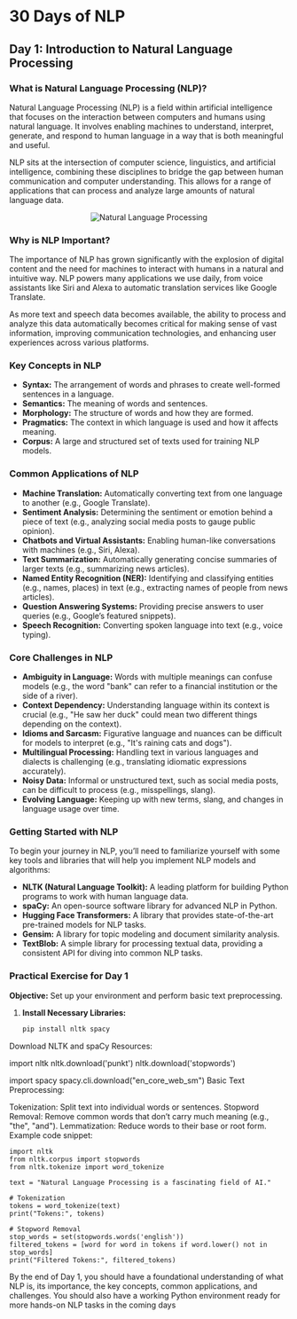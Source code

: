 # 30 Days of NLP

## Day 1: Introduction to Natural Language Processing

### What is Natural Language Processing (NLP)?

Natural Language Processing (NLP) is a field within artificial intelligence that focuses on the interaction between computers and humans using natural language. It involves enabling machines to understand, interpret, generate, and respond to human language in a way that is both meaningful and useful.

NLP sits at the intersection of computer science, linguistics, and artificial intelligence, combining these disciplines to bridge the gap between human communication and computer understanding. This allows for a range of applications that can process and analyze large amounts of natural language data.

<p align="center">
  <img src="https://a.storyblok.com/f/139616/5760x3240/75f7f168e0/nlp.png" alt="Natural Language Processing">
</p>

### Why is NLP Important?

The importance of NLP has grown significantly with the explosion of digital content and the need for machines to interact with humans in a natural and intuitive way. NLP powers many applications we use daily, from voice assistants like Siri and Alexa to automatic translation services like Google Translate.

As more text and speech data becomes available, the ability to process and analyze this data automatically becomes critical for making sense of vast information, improving communication technologies, and enhancing user experiences across various platforms.

### Key Concepts in NLP

- **Syntax:** The arrangement of words and phrases to create well-formed sentences in a language.
- **Semantics:** The meaning of words and sentences.
- **Morphology:** The structure of words and how they are formed.
- **Pragmatics:** The context in which language is used and how it affects meaning.
- **Corpus:** A large and structured set of texts used for training NLP models.

### Common Applications of NLP

- **Machine Translation:** Automatically converting text from one language to another (e.g., Google Translate).
- **Sentiment Analysis:** Determining the sentiment or emotion behind a piece of text (e.g., analyzing social media posts to gauge public opinion).
- **Chatbots and Virtual Assistants:** Enabling human-like conversations with machines (e.g., Siri, Alexa).
- **Text Summarization:** Automatically generating concise summaries of larger texts (e.g., summarizing news articles).
- **Named Entity Recognition (NER):** Identifying and classifying entities (e.g., names, places) in text (e.g., extracting names of people from news articles).
- **Question Answering Systems:** Providing precise answers to user queries (e.g., Google’s featured snippets).
- **Speech Recognition:** Converting spoken language into text (e.g., voice typing).

### Core Challenges in NLP

- **Ambiguity in Language:** Words with multiple meanings can confuse models (e.g., the word "bank" can refer to a financial institution or the side of a river).
- **Context Dependency:** Understanding language within its context is crucial (e.g., "He saw her duck" could mean two different things depending on the context).
- **Idioms and Sarcasm:** Figurative language and nuances can be difficult for models to interpret (e.g., "It's raining cats and dogs").
- **Multilingual Processing:** Handling text in various languages and dialects is challenging (e.g., translating idiomatic expressions accurately).
- **Noisy Data:** Informal or unstructured text, such as social media posts, can be difficult to process (e.g., misspellings, slang).
- **Evolving Language:** Keeping up with new terms, slang, and changes in language usage over time.

### Getting Started with NLP

To begin your journey in NLP, you’ll need to familiarize yourself with some key tools and libraries that will help you implement NLP models and algorithms:

- **NLTK (Natural Language Toolkit):** A leading platform for building Python programs to work with human language data.
- **spaCy:** An open-source software library for advanced NLP in Python.
- **Hugging Face Transformers:** A library that provides state-of-the-art pre-trained models for NLP tasks.
- **Gensim:** A library for topic modeling and document similarity analysis.
- **TextBlob:** A simple library for processing textual data, providing a consistent API for diving into common NLP tasks.

### Practical Exercise for Day 1

**Objective:** Set up your environment and perform basic text preprocessing.

1. **Install Necessary Libraries:**
   ```bash
   pip install nltk spacy
Download NLTK and spaCy Resources:


import nltk
nltk.download('punkt')
nltk.download('stopwords')

import spacy
spacy.cli.download("en_core_web_sm")
Basic Text Preprocessing:

Tokenization: Split text into individual words or sentences.
Stopword Removal: Remove common words that don’t carry much meaning (e.g., "the", "and").
Lemmatization: Reduce words to their base or root form.
Example code snippet:
```
import nltk
from nltk.corpus import stopwords
from nltk.tokenize import word_tokenize

text = "Natural Language Processing is a fascinating field of AI."

# Tokenization
tokens = word_tokenize(text)
print("Tokens:", tokens)

# Stopword Removal
stop_words = set(stopwords.words('english'))
filtered_tokens = [word for word in tokens if word.lower() not in stop_words]
print("Filtered Tokens:", filtered_tokens)
```
By the end of Day 1, you should have a foundational understanding of what NLP is, its importance, the key concepts, common applications, and challenges. You should also have a working Python environment ready for more hands-on NLP tasks in the coming days 
